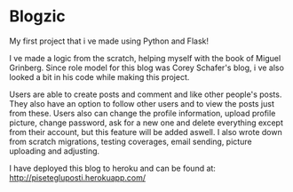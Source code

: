 # Blogzic

My first project that i ve made using Python and Flask!


I ve made a logic from the scratch, helping myself with the book of Miguel Grinberg.
Since role model for this blog was Corey Schafer's blog, i ve also looked a bit in his code while making this project.


Users are able to create posts and comment and like other people's posts. They also have an option to follow other users and to view the posts just from these.
Users also can change the profile information, upload profile picture, change password, ask for a new one and delete everything except from their account, but this feature will be added aswell.
I also wrote down from scratch migrations, testing coverages, email sending, picture uploading and adjusting.

I have deployed this blog to heroku and can be found at: http://pisetegluposti.herokuapp.com/
